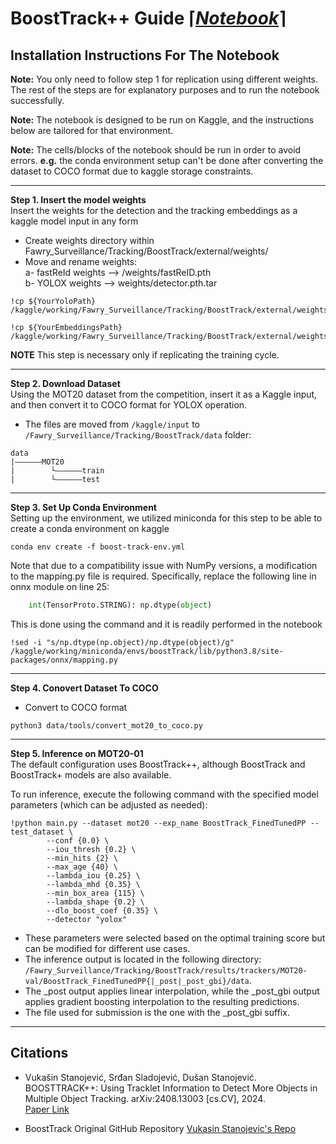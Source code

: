 # BoostTrack++ Guide ⌈*[Notebook](https://www.kaggle.com/code/youssifkhale/fawry-boosttrack-inference)*⌉

## Installation Instructions For The Notebook

**Note:** You only need to follow step 1 for replication using different weights. The rest of the steps are for explanatory purposes and to run the notebook successfully.

**Note:** The notebook is designed to be run on Kaggle, and the instructions below are tailored for that environment.

**Note:** The cells/blocks of the notebook should be run in order to avoid errors. **e.g.** the conda environment setup can't be done after converting the dataset to COCO format due to kaggle storage constraints.

---

**Step 1. Insert the model weights**  
Insert the weights for the detection and the tracking embeddings as a kaggle model input in any form

- Create weights directory within Fawry_Surveillance/Tracking/BoostTrack/external/weights/
- Move and rename weights:  
   a- fastReId weights --> /weights/fastReID.pth  
   b- YOLOX weights --> weights/detector.pth.tar

```shell
!cp ${YourYoloPath} /kaggle/working/Fawry_Surveillance/Tracking/BoostTrack/external/weights/detector.pth.tar

!cp ${YourEmbeddingsPath} /kaggle/working/Fawry_Surveillance/Tracking/BoostTrack/external/weights/fastReID.pth
```

**NOTE** This step is necessary only if replicating the training cycle.

---

**Step 2. Download Dataset**  
Using the MOT20 dataset from the competition, insert it as a Kaggle input, and then convert it to COCO format for YOLOX operation.

- The files are moved from `/kaggle/input` to `/Fawry_Surveillance/Tracking/BoostTrack/data` folder:

```
data
|——————MOT20
|        └——————train
|        └——————test
```

---

**Step 3. Set Up Conda Environment**  
Setting up the environment, we utilized miniconda for this step to be able to create a conda environment on kaggle

```shell
conda env create -f boost-track-env.yml
```

Note that due to a compatibility issue with NumPy versions, a modification to the mapping.py file is required. Specifically, replace the following line in onnx module on line 25:

```python
    int(TensorProto.STRING): np.dtype(object)
```

This is done using the command and it is readily performed in the notebook

```shell
!sed -i "s/np.dtype(np.object)/np.dtype(object)/g"  /kaggle/working/miniconda/envs/boostTrack/lib/python3.8/site-packages/onnx/mapping.py
```

---

**Step 4. Conovert Dataset To COCO**

- Convert to COCO format

```shell
python3 data/tools/convert_mot20_to_coco.py
```

---

**Step 5. Inference on MOT20-01**  
The default configuration uses BoostTrack++, although BoostTrack and BoostTrack+ models are also available.

To run inference, execute the following command with the specified model parameters (which can be adjusted as needed):

```shell
!python main.py --dataset mot20 --exp_name BoostTrack_FinedTunedPP --test_dataset \
        --conf {0.0} \
        --iou_thresh {0.2} \
        --min_hits {2} \
        --max_age {40} \
        --lambda_iou {0.25} \
        --lambda_mhd {0.35} \
        --min_box_area {115} \
        --lambda_shape {0.2} \
        --dlo_boost_coef {0.35} \
        --detector "yolox"
```

- These parameters were selected based on the optimal training score but can be modified for different use cases.
- The inference output is located in the following directory:
  `/Fawry_Surveillance/Tracking/BoostTrack/results/trackers/MOT20-val/BoostTrack_FinedTunedPP{|_post|_post_gbi}/data`.
- The \_post output applies linear interpolation, while the \_post_gbi output applies gradient boosting interpolation to the resulting predictions.
- The file used for submission is the one with the \_post_gbi suffix.

---

## Citations

- Vukašin Stanojević, Srđan Sladojević, Dušan Stanojević.
  BOOSTTRACK++: Using Tracklet Information to Detect More Objects in Multiple Object Tracking.
  arXiv:2408.13003 [cs.CV], 2024.  
  [Paper Link](https://arxiv.org/pdf/2408.13003)

- BoostTrack Original GitHub Repository
  [Vukasin Stanojevic's Repo](https://github.com/vukasin-stanojevic/BoostTrack)
